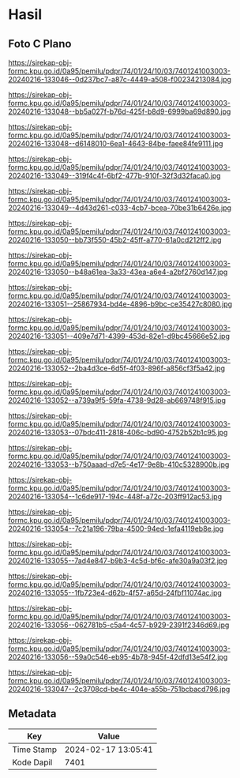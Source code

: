 # Hasil

## Foto C Plano

https://sirekap-obj-formc.kpu.go.id/0a95/pemilu/pdpr/74/01/24/10/03/7401241003003-20240216-133046--0d237bc7-a87c-4449-a508-f00234213084.jpg

https://sirekap-obj-formc.kpu.go.id/0a95/pemilu/pdpr/74/01/24/10/03/7401241003003-20240216-133048--bb5a027f-b76d-425f-b8d9-6999ba69d890.jpg

https://sirekap-obj-formc.kpu.go.id/0a95/pemilu/pdpr/74/01/24/10/03/7401241003003-20240216-133048--d6148010-6ea1-4643-84be-faee84fe9111.jpg

https://sirekap-obj-formc.kpu.go.id/0a95/pemilu/pdpr/74/01/24/10/03/7401241003003-20240216-133049--319f4c4f-6bf2-477b-910f-32f3d32faca0.jpg

https://sirekap-obj-formc.kpu.go.id/0a95/pemilu/pdpr/74/01/24/10/03/7401241003003-20240216-133049--4d43d261-c033-4cb7-bcea-70be31b6426e.jpg

https://sirekap-obj-formc.kpu.go.id/0a95/pemilu/pdpr/74/01/24/10/03/7401241003003-20240216-133050--bb73f550-45b2-45ff-a770-61a0cd212ff2.jpg

https://sirekap-obj-formc.kpu.go.id/0a95/pemilu/pdpr/74/01/24/10/03/7401241003003-20240216-133050--b48a61ea-3a33-43ea-a6e4-a2bf2760d147.jpg

https://sirekap-obj-formc.kpu.go.id/0a95/pemilu/pdpr/74/01/24/10/03/7401241003003-20240216-133051--25867934-bd4e-4896-b9bc-ce35427c8080.jpg

https://sirekap-obj-formc.kpu.go.id/0a95/pemilu/pdpr/74/01/24/10/03/7401241003003-20240216-133051--409e7d71-4399-453d-82e1-d9bc45666e52.jpg

https://sirekap-obj-formc.kpu.go.id/0a95/pemilu/pdpr/74/01/24/10/03/7401241003003-20240216-133052--2ba4d3ce-6d5f-4f03-896f-a856cf3f5a42.jpg

https://sirekap-obj-formc.kpu.go.id/0a95/pemilu/pdpr/74/01/24/10/03/7401241003003-20240216-133052--a739a9f5-59fa-4738-9d28-ab669748f915.jpg

https://sirekap-obj-formc.kpu.go.id/0a95/pemilu/pdpr/74/01/24/10/03/7401241003003-20240216-133053--07bdc411-2818-406c-bd90-4752b52b1c95.jpg

https://sirekap-obj-formc.kpu.go.id/0a95/pemilu/pdpr/74/01/24/10/03/7401241003003-20240216-133053--b750aaad-d7e5-4e17-9e8b-410c5328900b.jpg

https://sirekap-obj-formc.kpu.go.id/0a95/pemilu/pdpr/74/01/24/10/03/7401241003003-20240216-133054--1c6de917-194c-448f-a72c-203ff912ac53.jpg

https://sirekap-obj-formc.kpu.go.id/0a95/pemilu/pdpr/74/01/24/10/03/7401241003003-20240216-133054--7c21a196-79ba-4500-94ed-1efa4119eb8e.jpg

https://sirekap-obj-formc.kpu.go.id/0a95/pemilu/pdpr/74/01/24/10/03/7401241003003-20240216-133055--7ad4e847-b9b3-4c5d-bf6c-afe30a9a03f2.jpg

https://sirekap-obj-formc.kpu.go.id/0a95/pemilu/pdpr/74/01/24/10/03/7401241003003-20240216-133055--1fb723e4-d62b-4f57-a65d-24fbf11074ac.jpg

https://sirekap-obj-formc.kpu.go.id/0a95/pemilu/pdpr/74/01/24/10/03/7401241003003-20240216-133056--062781b5-c5a4-4c57-b929-2391f2346d69.jpg

https://sirekap-obj-formc.kpu.go.id/0a95/pemilu/pdpr/74/01/24/10/03/7401241003003-20240216-133056--59a0c546-eb95-4b78-945f-42dfd13e54f2.jpg

https://sirekap-obj-formc.kpu.go.id/0a95/pemilu/pdpr/74/01/24/10/03/7401241003003-20240216-133047--2c3708cd-be4c-404e-a55b-751bcbacd796.jpg


## Metadata

| Key        | Value               |
| ---------- | ------------------- |
| Time Stamp | 2024-02-17 13:05:41 |
| Kode Dapil | 7401                |



